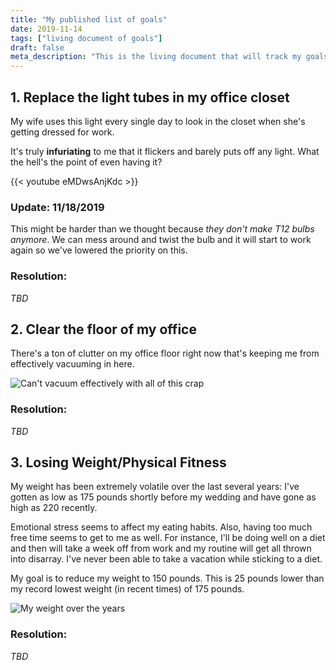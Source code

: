 ```yaml
---
title: "My published list of goals"
date: 2019-11-14
tags: ["living document of goals"]
draft: false
meta_description: "This is the living document that will track my goals. Perhaps publishing them into the public record will keep me more accountable and less splintered"
---
```


## 1. Replace the light tubes in my office closet
My wife uses this light every single day to look in the closet when she's
getting dressed for work.

It's truly __infuriating__ to me that it flickers and barely puts off any
light. What the hell's the point of even having it?

{{< youtube eMDwsAnjKdc >}}

### Update: 11/18/2019
This might be harder than we thought because _they don't make T12 bulbs anymore_.
We can mess around and twist the bulb and it will start to work again so we've
lowered the priority on this.

### Resolution:
_TBD_

## 2. Clear the floor of my office
There's a ton of clutter on my office floor right now that's keeping me
from effectively vacuuming in here.

![Can't vacuum effectively with all of this crap](https://i.imgur.com/ucLmr4b.jpg)

### Resolution:
_TBD_

## 3. Losing Weight/Physical Fitness
My weight has been extremely volatile over the last several years: I've gotten
as low as 175 pounds shortly before my wedding and have gone as high as 220
recently.

Emotional stress seems to affect my eating habits. Also, having too much free
time seems to get to me as well. For instance, I'll be doing well on a diet
and then will take a week off from work and my routine will get all thrown
into disarray. I've never been able to take a vacation while sticking to a diet.

My goal is to reduce my weight to 150 pounds. This is 25 pounds lower than my
record lowest weight (in recent times) of 175 pounds.

![My weight over the years](https://i.imgur.com/F7OiYHc.png)

### Resolution:
_TBD_
